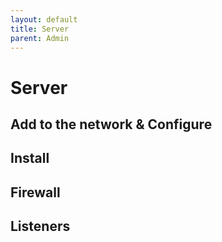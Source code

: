 ```yaml
---
layout: default
title: Server
parent: Admin
---
```


# Server

## Add to the network & Configure

## Install

## Firewall

## Listeners
